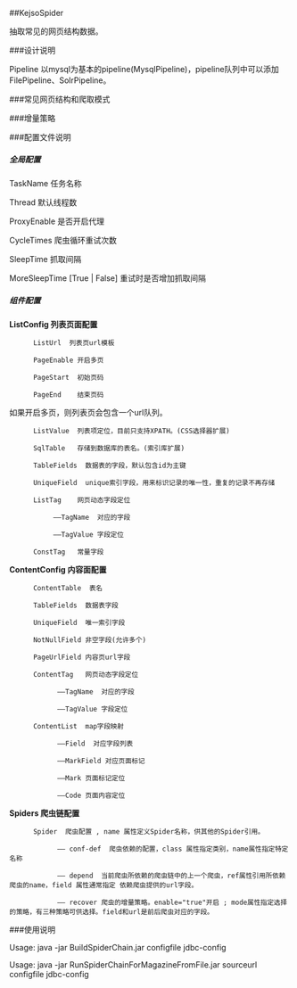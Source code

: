 ##KejsoSpider

抽取常见的网页结构数据。

###设计说明

Pipeline 以mysql为基本的pipeline(MysqlPipeline)，pipeline队列中可以添加FilePipeline、SolrPipeline。



###常见网页结构和爬取模式


###增量策略



###配置文件说明

##### 全局配置

TaskName  任务名称

Thread    默认线程数

ProxyEnable 是否开启代理

CycleTimes 爬虫循环重试次数

SleepTime  抓取间隔

MoreSleepTime  [True | False]  重试时是否增加抓取间隔
 

##### 组件配置

**ListConfig 列表页面配置**

          ListUrl  列表页url模板

          PageEnable 开启多页

          PageStart  初始页码

          PageEnd    结束页码

如果开启多页，则列表页会包含一个url队列。

          ListValue  列表项定位，目前只支持XPATH。(CSS选择器扩展)

          SqlTable   存储到数据库的表名。(索引库扩展)

          TableFields  数据表的字段，默认包含id为主键

          UniqueField  unique索引字段，用来标识记录的唯一性，重复的记录不再存储

          ListTag    网页动态字段定位

               ——TagName  对应的字段
        
               ——TagValue 字段定位
         
          ConstTag   常量字段


**ContentConfig 内容面配置**

          ContentTable  表名
   
          TableFields  数据表字段

          UniqueField  唯一索引字段

          NotNullField 非空字段(允许多个)

          PageUrlField 内容页url字段

          ContentTag   网页动态字段定位

                ——TagName  对应的字段

                ——TagValue 字段定位               
  
          ContentList  map字段映射
                
                ——Field  对应字段列表
                
                ——MarkField 对应页面标记

                ——Mark 页面标记定位
    
                ——Code 页面内容定位


**Spiders 爬虫链配置**
          
          Spider  爬虫配置 , name 属性定义Spider名称，供其他的Spider引用。
    
                —— conf-def  爬虫依赖的配置，class 属性指定类别，name属性指定特定名称

                —— depend  当前爬虫所依赖的爬虫链中的上一个爬虫，ref属性引用所依赖爬虫的name，field 属性通常指定 依赖爬虫提供的url字段。

                —— recover 爬虫的增量策略。enable="true"开启 ; mode属性指定选择的策略，有三种策略可供选择。field和url是前后爬虫对应的字段。

    



###使用说明

Usage: java -jar BuildSpiderChain.jar  configfile  jdbc-config 

Usage: java -jar RunSpiderChainForMagazineFromFile.jar sourceurl  configfile  jdbc-config 

